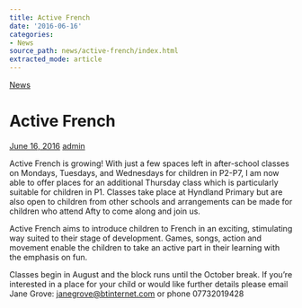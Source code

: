 ```yaml
---
title: Active French
date: '2016-06-16'
categories:
- News
source_path: news/active-french/index.html
extracted_mode: article
---
```

[News](/news/)

# Active French

[June 16, 2016](/news/active-french/) [admin](author/admin/)

Active French is growing! With just a few spaces left in after-school classes on Mondays,&nbsp;Tuesdays, and Wednesdays for children in P2-P7, I am now able to offer places for an&nbsp;additional Thursday class which is particularly suitable for children in P1. Classes take place&nbsp;at Hyndland Primary but are also open to children from other schools and arrangements can&nbsp;be made for children who attend Afty to come along and join us.

Active French aims to introduce children to French in an exciting, stimulating way suited to&nbsp;their stage of development. Games, songs, action and movement enable the children to take&nbsp;an active part in their learning with the emphasis on fun.

Classes begin in August and the block runs until the October break. If you’re interested in a&nbsp;place for your child or would like further details please email Jane Grove:&nbsp;[janegrove@btinternet.com](mailto:janegrove@btinternet.com) or phone 07732019428
